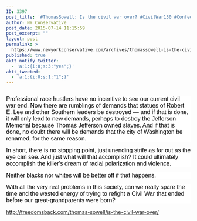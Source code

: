 ```yaml
---
ID: 3397
post_title: '#ThomasSowell: Is the civil war over? #CivilWar150 #ConfederateFlag #tcot'
author: NY Conservative
post_date: 2015-07-14 11:15:59
post_excerpt: ""
layout: post
permalink: >
  https://www.newyorkconservative.com/archives/thomassowell-is-the-civil-war-over-civilwar150-confederateflag-tcot/
published: true
aktt_notify_twitter:
  - 'a:1:{i:0;s:3:"yes";}'
aktt_tweeted:
  - 'a:1:{i:0;s:1:"1";}'
---
```

<p><img src="http://www.newyorkconservative.com/wp-content/uploads/2015/07/071415_1515_ThomasSowel1.png" alt="" />
	</p><p style="background: white"><span style="color:black;font-family:Arial;font-size:12pt">Professional race hustlers have no incentive to see our current civil war end. Now there are rumblings of demands that statues of Robert E. Lee and other Southern leaders be destroyed — and if that is done, it will only lead to new demands, perhaps to destroy the Jefferson Memorial because Thomas Jefferson owned slaves. And if that is done, no doubt there will be demands that the city of Washington be renamed, for the same reason.
</span></p><p style="background: white"><span style="color:black;font-family:Arial;font-size:12pt">In short, there is no stopping point, just unending strife as far out as the eye can see. And just what will that accomplish? It could ultimately accomplish the killer's dream of racial polarization and violence.
</span></p><p style="background: white"><span style="color:black;font-family:Arial;font-size:12pt">Neither blacks nor whites will be better off if that happens. 
</span></p><p style="background: white"><span style="color:black;font-family:Arial;font-size:12pt">With all the very real problems in this society, can we really spare the time and the wasted energy of trying to refight a Civil War that ended before our great-grandparents were born?
</span></p><p><a href="http://freedomsback.com/thomas-sowell/is-the-civil-war-over/">http://freedomsback.com/thomas-sowell/is-the-civil-war-over/</a>
	</p>